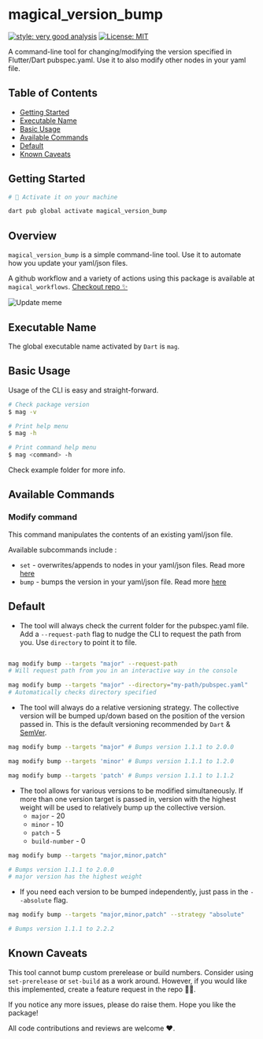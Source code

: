 # magical_version_bump

[![style: very good analysis][very_good_analysis_badge]][very_good_analysis_link]
[![License: MIT][license_badge]][license_link]

A command-line tool for changing/modifying the version specified in Flutter/Dart pubspec.yaml. Use it to also modify other nodes in your yaml file.

## Table of Contents

- [Getting Started](#getting-started)
- [Executable Name](#executable-name)
- [Basic Usage](#basic-usage)
- [Available Commands](#available-commands)
- [Default](#default)
- [Known Caveats](#known-caveats)

## Getting Started

```sh
# 🎯 Activate it on your machine

dart pub global activate magical_version_bump
```

## Overview

`magical_version_bump` is a simple command-line tool. Use it to automate how you update your yaml/json files.

A github workflow and a variety of actions using this package is available at `magical_workflows`.  [Checkout repo ✨][workflow_repo_link]

![Update meme](https://storage.googleapis.com/magical_kenya_bucket/7lqtb5.jpg)

## Executable Name

The global executable name activated by `Dart` is `mag`.

## Basic Usage

Usage of the CLI is easy and straight-forward.

```bash
# Check package version
$ mag -v

# Print help menu
$ mag -h

# Print command help menu
$ mag <command> -h

```

Check example folder for more info.

## Available Commands

### Modify command

This command manipulates the contents of an existing yaml/json file.

Available subcommands include :

- `set` - overwrites/appends to nodes in your yaml/json files. Read more <a href="./example/SET_COMMAND.md" target = "blank">here</a>
- `bump` - bumps the version in your yaml/json file. Read more <a href="./example/BUMP_COMMAND.md" target = "blank">here</a>

## Default

- The tool will always check the current folder for the pubspec.yaml file. Add a `--request-path` flag to nudge the CLI to request the path from you. Use `directory` to point it to file.

```bash

mag modify bump --targets "major" --request-path
# Will request path from you in an interactive way in the console

mag modify bump --targets "major" --directory="my-path/pubspec.yaml" 
# Automatically checks directory specified

```

- The tool will always do a relative versioning strategy. The collective version will be bumped up/down based on the position of the version passed in. This is the default versioning recommended by `Dart` & [SemVer](https://semver.org/).

```sh
mag modify bump --targets "major" # Bumps version 1.1.1 to 2.0.0

mag modify bump --targets 'minor' # Bumps version 1.1.1 to 1.2.0

mag modify bump --targets 'patch' # Bumps version 1.1.1 to 1.1.2
```

- The tool allows for various versions to be modified simultaneously. If more than one version target is passed in, version with the highest weight will be used to relatively bump up the collective version.
  - `major` - 20
  - `minor` - 10
  - `patch` - 5
  - `build-number` - 0

```bash
mag modify bump --targets "major,minor,patch"

# Bumps version 1.1.1 to 2.0.0
# major version has the highest weight

```

- If you need each version to be bumped independently, just pass in the `--absolute` flag.

```bash
mag modify bump --targets "major,minor,patch" --strategy "absolute"

# Bumps version 1.1.1 to 2.2.2

```

## Known Caveats

This tool cannot bump custom prerelease or build numbers. Consider using `set-prerelease` or `set-build` as a work around. However, if you would like this implemented, create a feature request in the repo 👍🏼.

If you notice any more issues, please do raise them. Hope you like the package!

All code contributions and reviews are welcome ❤.

[license_badge]: https://img.shields.io/badge/license-MIT-blue.svg
[license_link]: https://opensource.org/licenses/MIT
[very_good_analysis_badge]: https://img.shields.io/badge/style-very_good_analysis-B22C89.svg
[very_good_analysis_link]: https://pub.dev/packages/very_good_analysis
[workflow_repo_link]: https://github.com/kekavc24/magical_workflows

